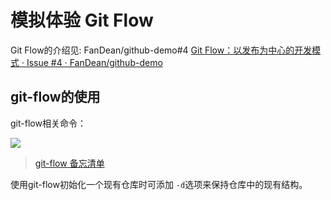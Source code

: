 # 模拟体验 Git Flow

Git Flow的介绍见:  FanDean/github-demo#4   [Git Flow：以发布为中心的开发模式 · Issue \#4 · FanDean/github-demo](https://github.com/FanDean/github-demo/issues/4)



## git-flow的使用

git-flow相关命令：  

![](https://danielkummer.github.io/git-flow-cheatsheet/img/git-flow-commands.png)

> [git-flow 备忘清单](https://danielkummer.github.io/git-flow-cheatsheet/index.zh_CN.html "git-flow 备忘清单")

使用git-flow初始化一个现有仓库时可添加 `-d`选项来保持仓库中的现有结构。



